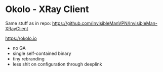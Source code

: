 # Okolo - XRay Client

Same stuff as in repo: https://github.com/InvisibleManVPN/InvisibleMan-XRayClient

https://okolo.io

- no GA
- single self-contained binary
- tiny rebranding
- less shit on configuration through deeplink
